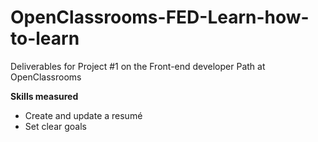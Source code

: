 # OpenClassrooms-FED-Learn-how-to-learn
Deliverables for Project #1 on the Front-end developer Path at OpenClassrooms

**Skills measured**
* Create and update a resumé
* Set clear goals
